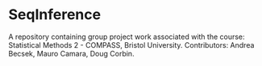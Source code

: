 # SeqInference

A repository containing group project work associated with the course:
Statistical Methods 2 - COMPASS, Bristol University.
Contributors: Andrea Becsek, Mauro Camara, Doug Corbin.
